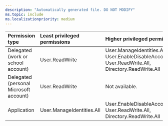 ```yaml
---
description: "Automatically generated file. DO NOT MODIFY"
ms.topic: include
ms.localizationpriority: medium
---
```


|Permission type|Least privileged permissions|Higher privileged permissions|
|:---|:---|:---|
|Delegated (work or school account)|User.ReadWrite|User.ManageIdentities.All, User.EnableDisableAccount.All, User.ReadWrite.All, Directory.ReadWrite.All|
|Delegated (personal Microsoft account)|User.ReadWrite|Not available.|
|Application|User.ManageIdentities.All|User.EnableDisableAccount.All, User.ReadWrite.All, Directory.ReadWrite.All|